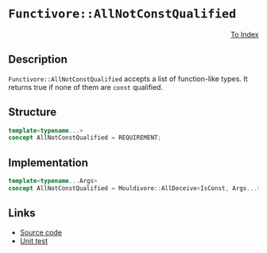 <!-- Copyright 2024 Feng Mofan
SPDX-License-Identifier: Apache-2.0 -->

# `Functivore::AllNotConstQualified`

<p style='text-align: right;'><a href="../../concepts.md#functivore-all-not-const-qualified">To Index</a></p>

## Description

`Functivore::AllNotConstQualified` accepts a list of function-like types.
It returns true if none of them are `const` qualified.

## Structure

```C++
template<typename...>
concept AllNotConstQualified = REQUIREMENT;
```

## Implementation

```C++
template<typename...Args>
concept AllNotConstQualified = Mouldivore::AllDeceive<IsConst, Args...>;
```

## Links

- [Source code](../../../../conceptrodon/functivore/concepts/all_not_const_qualified.hpp)
- [Unit test](../../../../tests/unit/concepts/functivore/all_not_const_qualified.test.hpp)
